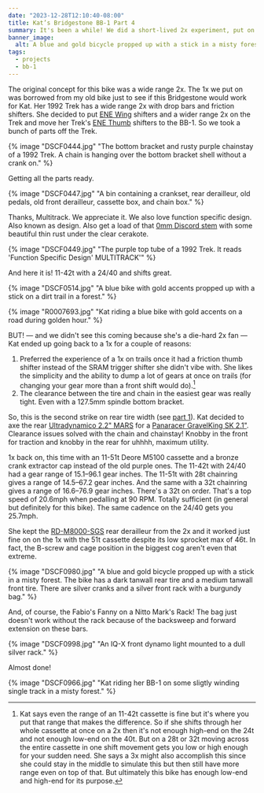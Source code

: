 ```yaml
---
date: "2023-12-28T12:10:40-08:00"
title: Kat’s Bridgestone BB-1 Part 4
summary: It's been a while! We did a short-lived 2x experiment, put on a thinner rear tire, switched to friction shifting, and racked up.
banner_image:
  alt: A blue and gold bicycle propped up with a stick in a misty forest. The bike has a dark tanwall rear tire and a medium tanwall front tire. There are silver cranks and a silver front rack with a burgundy bag.
tags:
  - projects
  - bb-1
---
```


The original concept for this bike was a wide range 2x. The 1x we put on was borrowed from my old bike just to see if this Bridgestone would work for Kat. Her 1992 Trek has a wide range 2x with drop bars and friction shifters. She decided to put [ENE Wing](http://www.diacompe.com.tw/product/ene-wing-shifter/) shifters and a wider range 2x on the Trek and move her Trek's [ENE Thumb](http://www.diacompe.com.tw/product/ene-thumb-shifter/) shifters to the BB-1. So we took a bunch of parts off the Trek.

{% image "DSCF0444.jpg" "The bottom bracket and rusty purple chainstay of a 1992 Trek. A chain is hanging over the bottom bracket shell without a crank on." %}

Getting all the parts ready.

{% image "DSCF0447.jpg" "A bin containing a crankset, rear derailleur, old pedals, old front derailleur, cassette box, and chain box." %}

Thanks, Multitrack. We appreciate it. We also love function specific design. Also known as design. Also get a load of that [0mm Discord stem](https://tanglefootcycles.com/discord/wright-stem-0-30mm/) with some beautiful thin rust under the clear cerakote.

{% image "DSCF0449.jpg" "The purple top tube of a 1992 Trek. It reads 'Function Specific Design' MULTITRACK'" %}

And here it is! 11-42t with a 24/40 and shifts great.

{% image "DSCF0514.jpg" "A blue bike with gold accents propped up with a stick on a dirt trail in a forest." %}

{% image "R0007693.jpg" "Kat riding a blue bike with gold accents on a road during golden hour." %}

BUT! — and we didn't see this coming because she's a die-hard 2x fan — Kat ended up going back to a 1x for a couple of reasons:

1. Preferred the experience of a 1x on trails once it had a friction thumb shifter instead of the SRAM trigger shifter she didn't vibe with. She likes the simplicity and the ability to dump a lot of gears at once on trails (for changing your gear more than a front shift would do).[^1]
1. The clearance between the tire and chain in the easiest gear was really tight. Even with a 127.5mm spindle bottom bracket.

[^1]: Kat says even the range of an 11-42t cassette is fine but it's where you put that range that makes the difference. So if she shifts through her whole cassette at once on a 2x then it's not enough high-end on the 24t and not enough low-end on the 40t. But on a 28t or 32t moving across the entire cassette in one shift movement gets you low or high enough for your sudden need. She says a 3x might also accomplish this since she could stay in the middle to simulate this but then still have more range even on top of that. But ultimately this bike has enough low-end and high-end for its purpose.

So, this is the second strike on rear tire width (see [part 1](/posts/kats-bb-1-part-1)). Kat decided to axe the rear [Ultradynamico 2.2" MARS](https://ultradynamico.com/products/mars-jff?variant=32926187880533) for a [Panaracer GravelKing SK 2.1"](https://www.panaracerusa.com/products/gravelking-sk-knobby-folding-gravel-tires?variant=37856723828898). Clearance issues solved with the chain and chainstay! Knobby in the front for traction and knobby in the rear for uhhhh, maximum utility.

1x back on, this time with an 11-51t Deore M5100 cassette and a bronze crank extractor cap instead of the old purple ones. The 11-42t with 24/40 had a gear range of 15.1–96.1 gear inches. The 11-51t with 28t chainring gives a range of 14.5–67.2 gear inches. And the same with a 32t chainring gives a range of 16.6–76.9 gear inches. There's a 32t on order. That's a top speed of 20.6mph when pedalling at 90 RPM. Totally sufficient (in general but definitely for this bike). The same cadence on the 24/40 gets you 25.7mph.

She kept the [RD-M8000-SGS](https://bike.shimano.com/en-EU/product/component/deorext-m8000/RD-M8000-SGS.html) rear derailleur from the 2x and it worked just fine on on the 1x with the 51t cassette despite its low sprocket max of 46t. In fact, the B-screw and cage position in the biggest cog aren't even that extreme.

{% image "DSCF0980.jpg" "A blue and gold bicycle propped up with a stick in a misty forest. The bike has a dark tanwall rear tire and a medium tanwall front tire. There are silver cranks and a silver front rack with a burgundy bag." %}

And, of course, the Fabio's Fanny on a Nitto Mark's Rack! The bag just doesn't work without the rack because of the backsweep and forward extension on these bars.

{% image "DSCF0998.jpg" "An IQ-X front dynamo light mounted to a dull silver rack." %}

Almost done!

{% image "DSCF0966.jpg" "Kat riding her BB-1 on some sligtly winding single track in a misty forest." %}